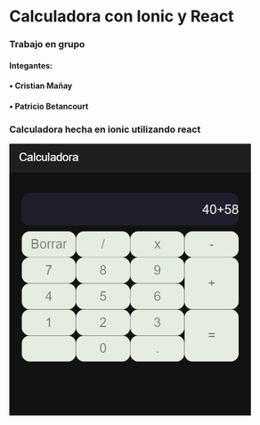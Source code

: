 # Calculadora con Ionic y React

### Trabajo en grupo

#### Integantes:
#### • Cristian Mañay
#### • Patricio Betancourt

### Calculadora hecha en ionic utilizando react

![image](https://github.com/MCris29/ionic-calculadora/blob/master/images/calculadora.png)
